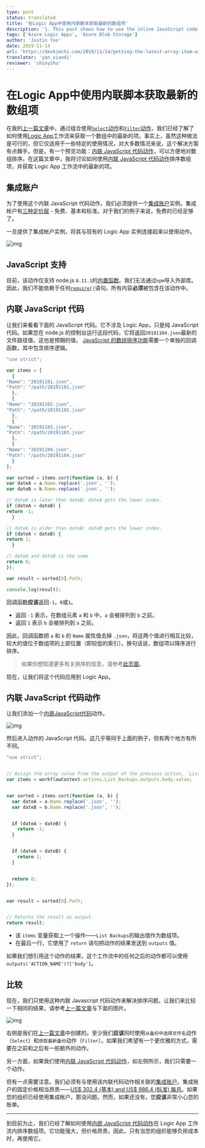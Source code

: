 ```yaml
---
type: post
status: translated
title: '在Logic App中使用内联脚本获取最新的数组项'
description: '1. This post shows how to use the inline JavaScript code action to perform the array sort in a Logic App workflow, and discuss what to consider to use this action. 2. Readers will learn how to use pure JavaScript code for array sort in Logic App workflow, and understand the cost implication and impact on its use.'
tags: ['Azure Logic Apps', 'Azure Blob Storage']
author: 'Justin Yoo'
date: 2019-11-14
url: 'https://devkimchi.com/2019/11/14/getting-the-latest-array-item-with-inline-script-in-logic-app/'
translator: 'yan_xiaodi'
reviewer: 'shinyzhu'
---
```


# 在Logic App中使用内联脚本获取最新的数组项


在我的[上一篇文章](https://devkimchi.com/2019/11/06/getting-the-latest-array-item-in-logic-app/)中，通过组合使用[`Select`动作](https://docs.microsoft.com/azure/logic-apps/logic-apps-workflow-actions-triggers?WT.mc_id=devkimchicom-blog-juyoo#select-action)和[`Filter`动作](https://docs.microsoft.com/azure/logic-apps/logic-apps-workflow-actions-triggers?WT.mc_id=devkimchicom-blog-juyoo#query-action)，我们已经了解了如何使用[Logic App](https://docs.microsoft.com/azure/logic-apps/logic-apps-overview?WT.mc_id=devkimchicom-blog-juyoo)工作流来获取一个数组中的最新的项。事实上，虽然这种做法是可行的，但它仅适用于一些特定的使用情况，对大多数情况来说，这个解决方案有点棘手。但是，有一个预览功能：[内联 JavaScript 代码动作](https://docs.microsoft.com/azure/logic-apps/logic-apps-add-run-inline-code?WT.mc_id=devkimchicom-blog-juyoo)，可以方便地对数组排序。在这篇文章中，我将讨论如何使用[内联 JavaScript 代码动作](https://docs.microsoft.com/azure/logic-apps/logic-apps-add-run-inline-code?WT.mc_id=devkimchicom-blog-juyoo)排序数组项，并获取 Logic App 工作流中的最新的项。

## 集成账户

为了使用这个内联 JavaScript 代码动作，我们必须提供一个[集成账户](https://docs.microsoft.com/azure/logic-apps/logic-apps-enterprise-integration-create-integration-account?WT.mc_id=devkimchicom-blog-juyoo)实例。集成帐户有[三种定价层](https://docs.microsoft.com/azure/logic-apps/logic-apps-pricing?WT.mc_id=devkimchicom-blog-juyoo#integration-accounts) - 免费、基本和标准。对于我们的例子来说，免费的已经足够了。

一旦提供了集成帐户实例，将其与现有的 Logic App 实例连接起来以使用动作。

![img](https://sa0blogs.blob.core.windows.net/devkimchi/2019/11/getting-the-latest-array-item-with-inline-script-in-logic-app-03.png)

## JavaScript 支持

目前，该动作仅支持 node.js `8.11.1`的[内置函数](https://developer.mozilla.org/docs/Web/JavaScript/Reference/Global_Objects)。我们无法通过`npm`导入外部库。因此，我们不能依赖于任何[`require()`](https://nodejs.org/docs/latest-v8.x/api/modules.html#modules_require)语句。所有内容**必须**被包含在该动作中。

## 内联 JavaScript 代码

让我们来看看下面的 JavaScript 代码。它不涉及 Logic App，只是纯 JavaScript 代码。如果您在 node.js 的控制台运行这段代码，它将返回`20191104.json`最新的文件路径值，这也是预期的值。 [JavaScript 的数组排序功能](https://developer.mozilla.org/docs/Web/JavaScript/Reference/Global_Objects/Array/sort)需要一个单独的回调函数，其中包含排序逻辑。

```javascript
"use strict";

var items = [
  {
"Name": "20191101.json",
"Path": "/path/20191101.json"
  },
  {
"Name": "20191102.json",
"Path": "/path/20191102.json"
  },
  {
"Name": "20191103.json",
"Path": "/path/20191103.json"
  },
  {
"Name": "20191104.json",
"Path": "/path/20191104.json"
  }
];

var sorted = items.sort(function (a, b) {
var dateA = a.Name.replace('.json', '');
var dateB = b.Name.replace('.json', '');

// dateA is later than dateB: dateA gets the lower index.
if (dateA > dateB) {
return -1;
  }

// dateA is older than dateB: dateB gets the lower index.
if (dateA < dateB) {
return 1;
  }

// dateA and dateB is the same
return 0;
});

var result = sorted[0].Path;

console.log(result);
```

回调函数**应该**返回`-1`，`0`或`1`。

- 返回 `-1` 表示，在数组元素 `a` 和 `b` 中，`a` 会被排列到 `b` 之前。
- 返回 `1` 表示 `b` 会被排列到 `a` 之前。

因此，回调函数把 `a` 和 `b` 的 `Name` 属性值去掉 `.json`，将这两个值进行相互比较，较大的值位于数组项的上部位置（即较低的索引）。换句话说，数组项以降序进行排序。

> 如果你想知道更多有关排序的信息，请参考[此页面](https://developer.mozilla.org/docs/Web/JavaScript/Reference/Global_Objects/Array/sort#Description)。

现在，让我们将这个代码应用到 Logic App。

## 内联 JavaScript 代码动作

让我们添加一个[内嵌JavaScript代码](https://docs.microsoft.com/azure/logic-apps/logic-apps-add-run-inline-code?WT.mc_id=devkimchicom-blog-juyoo)动作。

![img](https://sa0blogs.blob.core.windows.net/devkimchi/2019/11/getting-the-latest-array-item-with-inline-script-in-logic-app-01.png)

然后进入动作的 JavaScript 代码。这几乎等同于上面的例子，但有两个地方有所不同。

```javascript
"use strict";


// Assign the array value from the output of the previous action, `List Backups`.
var items = workflowContext.actions.List_Backups.outputs.body.value;


var sorted = items.sort(function (a, b) {
  var dateA = a.Name.replace('.json', '');
  var dateB = b.Name.replace('.json', '');


  if (dateA > dateB) {
    return -1;
  }


  if (dateA < dateB) {
    return 1;
  }


  return 0;
});


var result = sorted[0].Path;


// Returns the result as output.
return result;
```

- 该 `items` 变量获取上一个操作——`List Backups`的输出值作为数组项。
- 在最后一行，它使用了 `return` 语句把动作的结果发送到 `outputs` 值。

如果我们想引用这个动作的结果，这个工作流中的任何之后的动作都可以使用`outputs('ACTION_NAME')?['body']`。

## 比较

现在，我们只使用这种内联 Javascript 代码动作来解决排序问题。让我们来比较一下相同的结果，请参考[上一篇文章](https://devkimchi.com/2019/11/06/getting-the-latest-array-item-in-logic-app/)与下面的图片。

![img](https://sa0blogs.blob.core.windows.net/devkimchi/2019/11/getting-the-latest-array-item-with-inline-script-in-logic-app-02.png)

右侧是我们在[上一篇文章](https://devkimchi.com/2019/11/06/getting-the-latest-array-item-in-logic-app/)中创建的。至少我们**应该**同时使用`从备份中选择文件名`动作（`Select`）和`获取最新备份`动作（`Filter`）。如果我们希望有一个更优雅的方式，需要在之前和之后有一些额外的动作。

另一方面，如果我们使用[内联 JavaScript 代码动作](https://docs.microsoft.com/azure/logic-apps/logic-apps-add-run-inline-code?WT.mc_id=devkimchicom-blog-juyoo)，如左侧所示，我们只需要一个动作。

但有一点需要注意。我们必须有与使用该内联代码动作相关联的[集成账户](https://docs.microsoft.com/azure/logic-apps/logic-apps-enterprise-integration-create-integration-account?WT.mc_id=devkimchicom-blog-juyoo)。集成账户的固定价格相当昂贵——[US$ 302.4 (基本) and US$ 986.4 (标准) 每月](https://azure.microsoft.com/pricing/details/logic-apps/?WT.mc_id=devkimchicom-blog-juyoo)。如果您的组织已经使用集成帐户，那没问题。然而，如果还没有，您**应该**非常小心您的账单。

------

到目前为止，我们已经了解如何使用[内嵌 JavaScript 代码动作](https://docs.microsoft.com/azure/logic-apps/logic-apps-add-run-inline-code?WT.mc_id=devkimchicom-blog-juyoo)在 Logic App 工作流内排序数组项。它功能强大，但价格昂贵。因此，只有当您的组织能够负担成本时，再使用它。

<ContentMeta />
